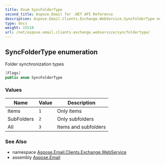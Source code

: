 ```yaml
---
title: Enum SyncFolderType
second_title: Aspose.Email for .NET API Reference
description: Aspose.Email.Clients.Exchange.WebService.SyncFolderType enum. Folder synchronization types
type: docs
weight: 15510
url: /net/aspose.email.clients.exchange.webservice/syncfoldertype/
---
```

## SyncFolderType enumeration

Folder synchronization types

```csharp
[Flags]
public enum SyncFolderType
```

### Values

| Name | Value | Description |
| --- | --- | --- |
| Items | `1` | Only items |
| SubFolders | `2` | Only subfolders |
| All | `3` | Items and subfolders |

### See Also

* namespace [Aspose.Email.Clients.Exchange.WebService](../../aspose.email.clients.exchange.webservice/)
* assembly [Aspose.Email](../../)


